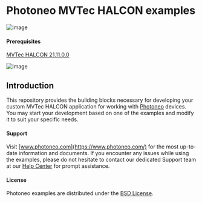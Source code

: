 # Photoneo MVTec HALCON examples
![image](https://photoneo.com/files/dw/dw/github/Personal_Linkedin_banner_v2.png)

#### Prerequisites

[MVTec HALCON 21.11.0.0](https://www.mvtec.com/products/halcon) <br />

![image](https://www.photoneo.com/wp-content/uploads/2018/09/halcon.png)

## Introduction
This repository provides the building blocks necessary for developing your custom MVTec HALCON application for working with [Photoneo](https://www.photoneo.com/) devices. 
You may start your development based on one of the examples and modify it to suit your specific needs. 


#### Support
Visit [www.photoneo.com](https://www.photoneo.com/) for the most up-to-date information and documents. If you encounter any issues while using the examples, please do not hesitate to contact our dedicated Support team at our [Help Center](https://www.photoneo.com/Help-Center) for prompt assistance.

#### License
Photoneo examples are distributed under the [BSD License](https://github.com/photoneo-3d/photoneo-halcon-examples/blob/main/LICENSE).
